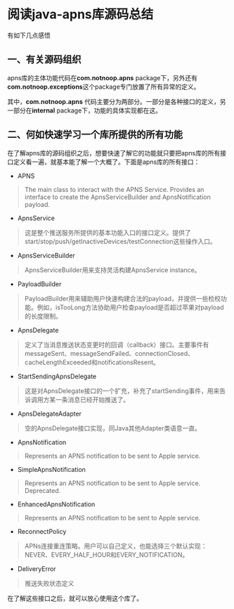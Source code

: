 # 阅读java-apns库源码总结

有如下几点感悟

## 一、有关源码组织
apns库的主体功能代码在**com.notnoop.apns** package下，另外还有**com.notnoop.exceptions**这个package专门放置了所有异常的定义。

其中，**com.notnoop.apns** 代码主要分为两部分。一部分是各种接口的定义，另一部分在**internal** package下，功能的具体实现都在这。

## 二、何如快速学习一个库所提供的所有功能
在了解apns库的源码组织之后，想要快速了解它的功能就只要把apns库的所有接口定义看一遍，就基本能了解一个大概了。下面是apns库的所有接口：
- APNS

> The main class to interact with the APNS Service. Provides an interface to create the ApnsServiceBuilder and ApnsNotification payload.

- ApnsService

> 这是整个推送服务所提供的基本功能入口的接口定义。提供了start/stop/push/getInactiveDevices/testConnection这些操作入口。

- ApnsServiceBuilder

> ApnsServiceBuilder用来支持灵活构建ApnsService instance。

- PayloadBuilder

> PayloadBuilder用来辅助用户快速构建合法的payload，并提供一些检校功能。例如，isTooLong方法协助用户检查payload是否超过苹果对payload的长度限制。

- ApnsDelegate

> 定义了当消息推送状态变更时的回调（callback）接口。主要事件有messageSent、messageSendFailed、connectionClosed、cacheLengthExceeded和notificationsResent。

- StartSendingApnsDelegate

> 这是对ApnsDelegate接口的一个扩充，补充了startSending事件，用来告诉调用方某一条消息已经开始推送了。

- ApnsDelegateAdapter

> 空的ApnsDelegate接口实现，同Java其他Adapter类语意一直。

- ApnsNotification

> Represents an APNS notification to be sent to Apple service.

- SimpleApnsNotification

> Represents an APNS notification to be sent to Apple service. Deprecated.

- EnhancedApnsNotification

> Represents an APNS notification to be sent to Apple service.

- ReconnectPolicy

> APNs连接重连策略。用户可以自己定义，也能选择三个默认实现：NEVER、EVERY_HALF_HOUR和EVERY_NOTIFICATION。

- DeliveryError

> 推送失败状态定义

在了解这些接口之后，就可以放心使用这个库了。
